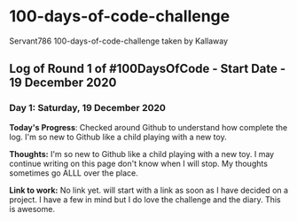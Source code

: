 # 100-days-of-code-challenge
Servant786 100-days-of-code-challenge taken by Kallaway

## Log of Round 1 of #100DaysOfCode - Start Date - 19 December 2020

### Day 1: Saturday, 19 December 2020

**Today's Progress**: Checked around Github to understand how complete the log. I'm so new to Github like a child playing with a new toy.

**Thoughts:** I'm so new to Github like a child playing with a new toy. I may continue writing on this page don't know when I will stop. 
My thoughts sometimes go ALLL over the place.

**Link to work:** No link yet. will start with a link as soon as I have decided on a project. I have a few in mind but I do love the challenge and the diary. 
This is awesome.


